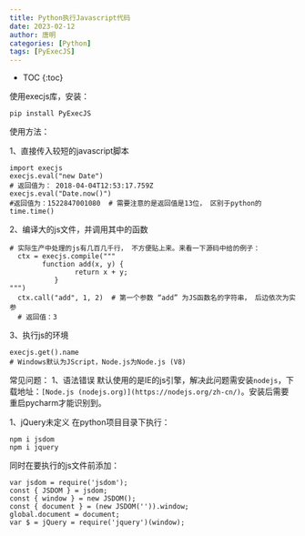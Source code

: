 ```yaml
---
title: Python执行Javascript代码
date: 2023-02-12
author: 唐明
categories: [Python]
tags: [PyExecJS]
---
```

* TOC
{:toc}

使用execjs库，安装：
```
pip install PyExecJS
```

使用方法：

<!--以上为摘要内容-->

1、直接传入较短的javascript脚本
```
import execjs
execjs.eval("new Date")
# 返回值为： 2018-04-04T12:53:17.759Z
execjs.eval("Date.now()")
#返回值为：1522847001080  # 需要注意的是返回值是13位， 区别于python的time.time()
```

2、编译大的js文件，并调用其中的函数
```
# 实际生产中处理的js有几百几千行， 不方便贴上来。来看一下源码中给的例子：
  ctx = execjs.compile("""
        function add(x, y) {
                return x + y;
           }
""")
  ctx.call("add", 1, 2)  # 第一个参数 “add” 为JS函数名的字符串， 后边依次为实参
  # 返回值：3
```
3、执行js的环境
```
execjs.get().name
# Windows默认为JScript，Node.js为Node.js (V8)
```


常见问题：
1、语法错误
默认使用的是IE的js引擎，解决此问题需安装`nodejs`，下载地址：`[Node.js (nodejs.org)](https://nodejs.org/zh-cn/)`。安装后需要重启pycharm才能识别到。

1、jQuery未定义
在python项目目录下执行：
```
npm i jsdom
npm i jquery
```
同时在要执行的js文件前添加：
```
var jsdom = require('jsdom');
const { JSDOM } = jsdom;
const { window } = new JSDOM();
const { document } = (new JSDOM('')).window;
global.document = document;
var $ = jQuery = require('jquery')(window);
```